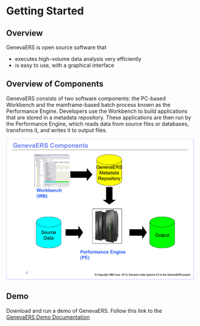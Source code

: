 # Getting Started

## Overview 
GenevaERS is open source software that
- executes high-volume data analysis very efficiently
- is easy to use, with a graphical interface
  
## Overview of Components
GenevaERS consists of two software components: the PC-based Workbench and the mainframe-based batch process known as the Performance Engine. Developers use the Workbench to build applications that are stored in a metadata repository. These applications are then run by the Performance Engine, which reads data from source files or databases, transforms it, and writes it to output files.

![Gen comp](../images/Module1-Introduction-to-Views/Module1_Slide4.jpeg)
  
## Demo
Download and run a demo of GenevaERS. Follow this link to the  
[GenevaERS Demo Documentation](https://genevaers.github.io/Demo/)

